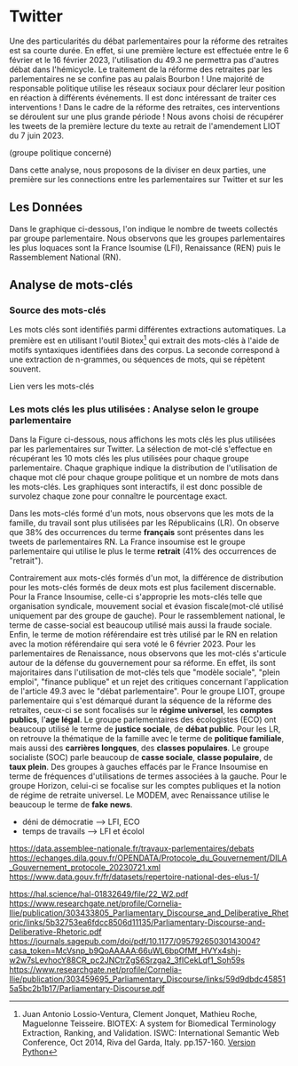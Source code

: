 # Twitter

Une des particularités du débat parlementaires pour la réforme des retraites est sa courte durée. En effet, si une première lecture est effectuée entre le 6 février et le 16 février 2023, l'utilisation du 49.3 ne permettra pas d'autres débat dans l'hémicycle. Le traitement de la réforme des retraites par les parlementaires ne se confine pas au palais Bourbon ! Une majorité de responsable politique utilise les réseaux sociaux pour déclarer leur position en réaction à différents événements. Il est donc intéressant de traiter ces interventions ! Dans le cadre de la réforme des retraites, ces interventions se déroulent sur une plus grande période ! Nous avons choisi de récupérer les tweets de la première lecture du texte au retrait de l'amendement LIOT du 7 juin 2023.

(groupe politique concerné)

Dans cette analyse, nous proposons de la diviser en deux parties, une première sur les connections entre les parlementaires sur Twitter et sur les 

## Les Données

Dans le graphique ci-dessous, l'on indique le nombre de tweets collectés par groupe parlementaire. Nous observons que les groupes parlementaires les plus loquaces sont la France Isoumise (LFI), Renaissance (REN) puis le Rassemblement National (RN).


## Analyse de mots-clés

### Source des mots-clés

Les mots clés sont identifiés parmi différentes extractions automatiques. La première est en utilisant l'outil Biotex[^biotex-article] qui extrait des mots-clés à l'aide de motifs syntaxiques identifiées dans des corpus. La seconde correspond à une extraction de n-grammes, ou séquences de mots, qui se répètent souvent.

Lien vers les mots-clés


[^biotex-article]: Juan Antonio Lossio-Ventura, Clement Jonquet, Mathieu Roche, Maguelonne Teisseire. BIOTEX: A system for Biomedical Terminology Extraction, Ranking, and Validation. ISWC: International Semantic Web Conference, Oct 2014, Riva del Garda, Italy. pp.157-160. [Version Python](https://github.com/Jacobe2169/Biotex4Py)


### Les mots clés les plus utilisées : Analyse selon le groupe parlementaire

Dans la Figure ci-dessous, nous affichons les mots clés les plus utilisées par les parlementaires sur Twitter. La sélection de mot-clé s'effectue en récupérant les 10 mots clés les plus utilisées pour chaque groupe parlementaire. Chaque graphique indique la distribution de l'utilisation de chaque mot clé pour chaque groupe politique et un nombre de mots dans les mots-clés. Les graphiques sont interactifs, il est donc possible de survolez chaque zone pour connaître le pourcentage exact.

Dans les mots-clés formé d'un mots, nous observons que les mots de la famille, du travail sont plus utilisées par les Républicains (LR). On observe que 38% des occurrences du terme **français** sont présentes dans les tweets de parlementaires RN. La France insoumise est le groupe parlementaire qui utilise le plus le terme **retrait** (41% des occurrences de "retrait").

Contrairement aux mots-clés formés d'un mot, la différence de distribution pour les mots-clés formés de deux mots est plus facilement discernable. Pour la France Insoumise, celle-ci s'approprie les mots-clés telle que organisation syndicale, mouvement social et évasion fiscale(mot-clé utilisé uniquement par des groupe de gauche). Pour le rassemblement national, le terme de casse-social est beaucoup utilisé mais aussi la fraude sociale. Enfin, le terme de motion référendaire est très utilisé par le RN en relation avec la motion référendaire qui sera voté le 6 février 2023. Pour les parlementaires de Renaissance, nous observons que les mot-clés s'articule autour de la défense du gouvernement pour sa réforme. En effet, ils sont majoritaires dans l'utilisation de mot-clés tels que "modèle sociale", "plein emploi", "finance publique" et un rejet des critiques concernant l'application de l'article 49.3 avec le "débat parlementaire". Pour le groupe LIOT, groupe parlementaire qui s'est démarqué durant la séquence de la réforme des retraites, ceux-ci se sont focalisés sur le **régime universel**, les **comptes publics**, l'**age légal**. Le groupe parlementaires des écologistes (ECO) ont beaucoup utilisé le terme de **justice sociale**, de **débat public**. Pour les LR, on retrouve la thématique de la famille avec le terme de **politique familiale**, mais aussi des **carrières longques**, des **classes populaires**. Le groupe socialiste (SOC) parle beaucoup de **casse sociale**, **classe populaire**, de **taux plein**. Des groupes à gauches effacés par le France Insoumise en terme de fréquences d'utilisations de termes associées à la gauche. Pour le groupe Horizon, celui-ci se focalise sur les comptes publiques et la notion de régime de retraite universel. Le MODEM, avec Renaissance utilise le beaucoup le terme de **fake news**.


- déni de démocratie --> LFI, ECO
- temps de travails --> LFI et écolol


https://data.assemblee-nationale.fr/travaux-parlementaires/debats
https://echanges.dila.gouv.fr/OPENDATA/Protocole_du_Gouvernement/DILA_Gouvernement_protocole_20230721.xml
https://www.data.gouv.fr/fr/datasets/repertoire-national-des-elus-1/


https://hal.science/hal-01832649/file/22_W2.pdf
https://www.researchgate.net/profile/Cornelia-Ilie/publication/303433805_Parliamentary_Discourse_and_Deliberative_Rhetoric/links/5b32753ea6fdcc8506d11135/Parliamentary-Discourse-and-Deliberative-Rhetoric.pdf
https://journals.sagepub.com/doi/pdf/10.1177/09579265030143004?casa_token=McVsnp_b9QoAAAAA:66uWL6bpOfMf_HVYx4shj-w2w7sLevhocY88CR_pc2JNCtrZgS6Srzga2_3fICekLqf1_Soh59s
https://www.researchgate.net/profile/Cornelia-Ilie/publication/303459695_Parliamentary_Discourse/links/59d9dbdc458515a5bc2b1b17/Parliamentary-Discourse.pdf